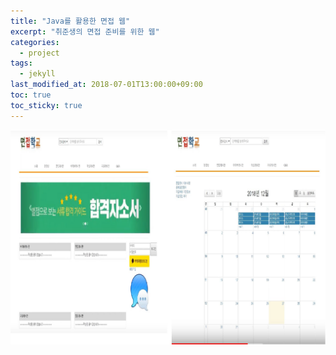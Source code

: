 ```yaml
---
title: "Java를 활용한 면접 웹"
excerpt: "취준생의 면접 준비를 위한 웹"
categories:
  - project
tags:
  - jekyll
last_modified_at: 2018-07-01T13:00:00+09:00
toc: true
toc_sticky: true
---
```


[![면접학교이미지](/assets/images/project_img/interviewschool.png)](https://github.com/JungYOsup/inSchool_TeamProject5)
